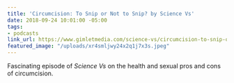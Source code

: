 ```yaml
---
title: 'Circumcision: To Snip or Not to Snip? by Science Vs'
date: 2018-09-24 10:01:00 -05:00
tags:
- podcasts
link_url: https://www.gimletmedia.com/science-vs/circumcision-to-snip-or-not-to-snip
featured_image: "/uploads/xr4smljwy24x2q1j7x3s.jpeg"
---
```


Fascinating episode of *Science Vs* on the health and sexual pros and cons of circumcision.